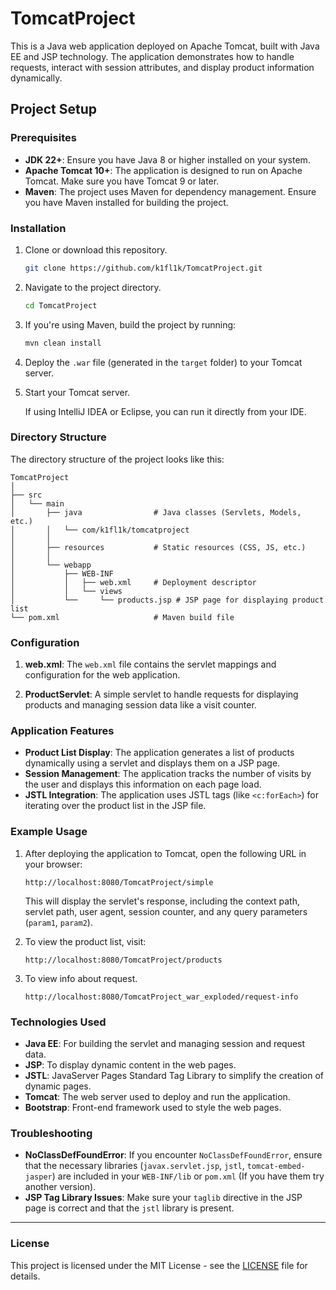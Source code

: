 # TomcatProject

This is a Java web application deployed on Apache Tomcat, built with Java EE and JSP technology. The application demonstrates how to handle requests, interact with session attributes, and display product information dynamically.

## Project Setup

### Prerequisites

- **JDK 22+**: Ensure you have Java 8 or higher installed on your system.
- **Apache Tomcat 10+**: The application is designed to run on Apache Tomcat. Make sure you have Tomcat 9 or later.
- **Maven**: The project uses Maven for dependency management. Ensure you have Maven installed for building the project.

### Installation

1. Clone or download this repository.

   ```bash
   git clone https://github.com/k1fl1k/TomcatProject.git
   ```

2. Navigate to the project directory.

   ```bash
   cd TomcatProject
   ```

3. If you're using Maven, build the project by running:

   ```bash
   mvn clean install
   ```

4. Deploy the `.war` file (generated in the `target` folder) to your Tomcat server.
   
5. Start your Tomcat server.

   If using IntelliJ IDEA or Eclipse, you can run it directly from your IDE.

### Directory Structure

The directory structure of the project looks like this:

```
TomcatProject
│
├── src
│   └── main
│       ├── java                # Java classes (Servlets, Models, etc.)
│       │   └── com/k1fl1k/tomcatproject
│       │
│       ├── resources           # Static resources (CSS, JS, etc.)
│       │
│       └── webapp
│           ├── WEB-INF
│           │   ├── web.xml     # Deployment descriptor
│           │   └── views
│           └──     └── products.jsp # JSP page for displaying product list
└── pom.xml                     # Maven build file
```

### Configuration

1. **web.xml**: The `web.xml` file contains the servlet mappings and configuration for the web application.

2. **ProductServlet**: A simple servlet to handle requests for displaying products and managing session data like a visit counter.

### Application Features

- **Product List Display**: The application generates a list of products dynamically using a servlet and displays them on a JSP page.
- **Session Management**: The application tracks the number of visits by the user and displays this information on each page load.
- **JSTL Integration**: The application uses JSTL tags (like `<c:forEach>`) for iterating over the product list in the JSP file.

### Example Usage

1. After deploying the application to Tomcat, open the following URL in your browser:

   ```
   http://localhost:8080/TomcatProject/simple
   ```

   This will display the servlet's response, including the context path, servlet path, user agent, session counter, and any query parameters (`param1`, `param2`).

2. To view the product list, visit:

   ```
   http://localhost:8080/TomcatProject/products
   ```
3. To view info about request.
   ```
   http://localhost:8080/TomcatProject_war_exploded/request-info
   ```

### Technologies Used

- **Java EE**: For building the servlet and managing session and request data.
- **JSP**: To display dynamic content in the web pages.
- **JSTL**: JavaServer Pages Standard Tag Library to simplify the creation of dynamic pages.
- **Tomcat**: The web server used to deploy and run the application.
- **Bootstrap**: Front-end framework used to style the web pages.

### Troubleshooting

- **NoClassDefFoundError**: If you encounter `NoClassDefFoundError`, ensure that the necessary libraries (`javax.servlet.jsp`, `jstl`, `tomcat-embed-jasper`) are included in your `WEB-INF/lib` or `pom.xml` (If you have them try another version).
- **JSP Tag Library Issues**: Make sure your `taglib` directive in the JSP page is correct and that the `jstl` library is present.

---

### License

This project is licensed under the MIT License - see the [LICENSE](LICENSE) file for details.
